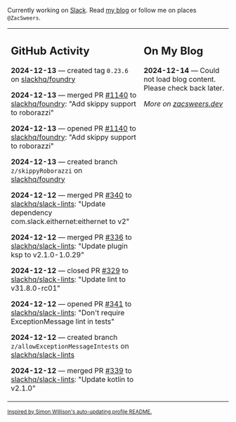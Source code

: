 Currently working on [Slack](https://slack.com/). Read [my blog](https://zacsweers.dev/) or follow me on places `@ZacSweers`.

<table><tr><td valign="top" width="60%">

## GitHub Activity
<!-- githubActivity starts -->
**2024-12-13** — created tag `0.23.6` on [slackhq/foundry](https://github.com/slackhq/foundry)

**2024-12-13** — merged PR [#1140](https://github.com/slackhq/foundry/pull/1140) to [slackhq/foundry](https://github.com/slackhq/foundry): "Add skippy support to roborazzi"

**2024-12-13** — opened PR [#1140](https://github.com/slackhq/foundry/pull/1140) to [slackhq/foundry](https://github.com/slackhq/foundry): "Add skippy support to roborazzi"

**2024-12-13** — created branch `z/skippyRoborazzi` on [slackhq/foundry](https://github.com/slackhq/foundry)

**2024-12-12** — merged PR [#340](https://github.com/slackhq/slack-lints/pull/340) to [slackhq/slack-lints](https://github.com/slackhq/slack-lints): "Update dependency com.slack.eithernet:eithernet to v2"

**2024-12-12** — merged PR [#336](https://github.com/slackhq/slack-lints/pull/336) to [slackhq/slack-lints](https://github.com/slackhq/slack-lints): "Update plugin ksp to v2.1.0-1.0.29"

**2024-12-12** — closed PR [#329](https://github.com/slackhq/slack-lints/pull/329) to [slackhq/slack-lints](https://github.com/slackhq/slack-lints): "Update lint to v31.8.0-rc01"

**2024-12-12** — opened PR [#341](https://github.com/slackhq/slack-lints/pull/341) to [slackhq/slack-lints](https://github.com/slackhq/slack-lints): "Don't require ExceptionMessage lint in tests"

**2024-12-12** — created branch `z/allowExceptionMessageIntests` on [slackhq/slack-lints](https://github.com/slackhq/slack-lints)

**2024-12-12** — merged PR [#339](https://github.com/slackhq/slack-lints/pull/339) to [slackhq/slack-lints](https://github.com/slackhq/slack-lints): "Update kotlin to v2.1.0"
<!-- githubActivity ends -->
</td><td valign="top" width="40%">

## On My Blog
<!-- blog starts -->
**2024-12-14** — Could not load blog content. Please check back later.
<!-- blog ends -->
_More on [zacsweers.dev](https://zacsweers.dev/)_
</td></tr></table>

<sub><a href="https://simonwillison.net/2020/Jul/10/self-updating-profile-readme/">Inspired by Simon Willison's auto-updating profile README.</a></sub>